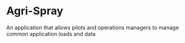 # Agri-Spray
An application that allows pilots and operations managers to manage common application loads and data
